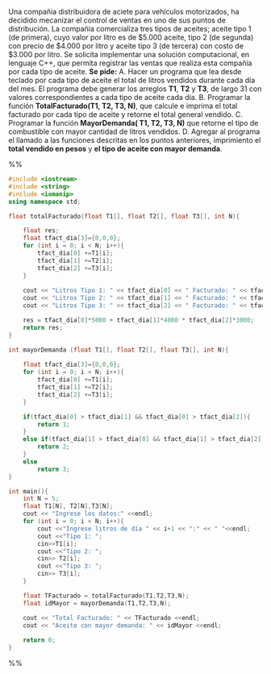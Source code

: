 Una compañia distribuidora de aciete para vehículos motorizados, ha decidido mecanizar el control de ventas en uno de sus puntos de distribución. La compañia comercializa tres tipos de aceites; aceite tipo 1 (de primera), cuyo valor por litro es de $5.000 aceite, tipo 2 (de segunda) con precio de $4.000 por litro y aceite tipo 3 (de tercera) con costo de $3.000 por litro.
Se solicita implementar una solución computacional, en lenguaje C++, que permita registrar las ventas que realiza esta compañía por cada tipo de aceite.
**Se pide:**
A. Hacer un programa que lea desde teclado por cada tipo de aceite el total de litros vendidos durante cada día del mes. El programa debe generar los arreglos **T1**, **T2** y **T3**, de largo 31 con valores correspondientes a cada tipo de aceite cada día.
B. Programar la función **TotalFacturado(T1, T2, T3, N)**, que calcule e imprima el total facturado por cada tipo de aceite y retorne el total general vendido.
C. Programar la función **MayorDemanda( T1, T2, T3, N)** que retorne el tipo de combustible con mayor cantidad de litros vendidos.
D. Agregar al programa el llamado a las funciones descritas en los puntos anteriores, imprimiento el **total vendido en pesos** y **el tipo de aceite con mayor demanda**.


%%
```c++
#include <iostream>
#include <string>
#include <iomanip>
using namespace std;

float totalFacturado(float T1[], float T2[], float T3[], int N){

	float res;
	float tfact_dia[3]={0,0,0};
	for (int i = 0; i < N; i++){
		tfact_dia[0] +=T1[i];
		tfact_dia[1] +=T2[i];
		tfact_dia[2] +=T3[i];
	}
	
	cout << "Litros Tipo 1: " << tfact_dia[0] << " Facturado: " << tfact_dia[0]*5000 <<endl;
	cout << "Litros Tipo 2: " << tfact_dia[1] << " Facturado: " << tfact_dia[1]*4000 <<endl;
	cout << "Litros Tipo 3: " << tfact_dia[2] << " Facturado: " << tfact_dia[2]*3000 <<endl;

	res = tfact_dia[0]*5000 + tfact_dia[1]*4000 * tfact_dia[2]*3000;
	return res;
}

int mayorDemanda (float T1[], float T2[], float T3[], int N){
	
	float tfact_dia[3]={0,0,0};
	for (int i = 0; i < N; i++){
		tfact_dia[0] +=T1[i];
		tfact_dia[1] +=T2[i];
		tfact_dia[2] +=T3[i];
	}

	if(tfact_dia[0] > tfact_dia[1] && tfact_dia[0] > tfact_dia[2]){
		return 1;
	}
	else if(tfact_dia[1] > tfact_dia[0] && tfact_dia[1] > tfact_dia[2]){
		return 2;
	}
	else
		return 3;
}

int main(){
	int N = 5;
	float T1[N], T2[N],T3[N];
	cout << "Ingrese los datos:" <<endl;
	for (int i = 0; i < N; i++){
		cout <<"Ingrese litros de día " << i+1 << ":" << " "<<endl;
		cout <<"Tipo 1: ";
		cin>>T1[i];
		cout <<"Tipo 2: ";
		cin>> T2[i];
		cout <<"Tipo 3: ";
		cin>> T3[i];
	}

	float TFacturado = totalFacturado(T1,T2,T3,N);
	float idMayor = mayorDemanda(T1,T2,T3,N);

	cout << "Total Facturado: " << TFacturado <<endl;
	cout << "Aceite con mayor demanda: " << idMayor <<endl;
	
	return 0;
}

```
%%




